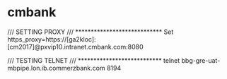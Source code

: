# cmbank


/// SETTING PROXY /// ****************************
Set https_proxy=https://[ga2kloc]: [cm2017]@pxvip10.intranet.cmbank.com:8080


/// TESTING TELNET /// ***************************
telnet bbg-gre-uat-mbpipe.lon.ib.commerzbank.com 8194
